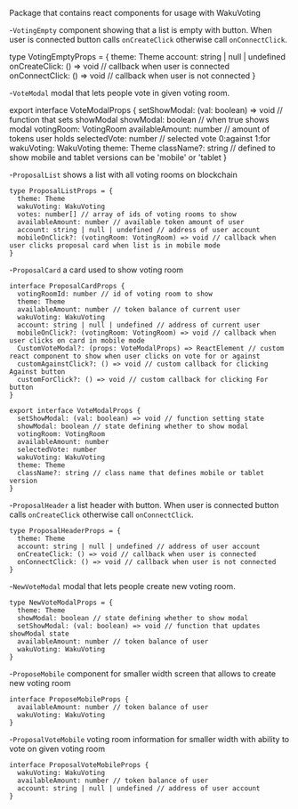 Package that contains react components for usage with WakuVoting

-`VotingEmpty` component showing that a list is empty with button. When user is connected button calls `onCreateClick` otherwise call `onConnectClick`.

type VotingEmptyProps = {
  theme: Theme
  account: string | null | undefined
  onCreateClick: () => void // callback when user is connected
  onConnectClick: () => void // callback when user is not connected
}

-`VoteModal` modal that lets people vote in given voting room.

export interface VoteModalProps {
  setShowModal: (val: boolean) => void // function that sets showModal
  showModal: boolean // when true shows modal
  votingRoom: VotingRoom
  availableAmount: number // amount of tokens user holds
  selectedVote: number // selected vote 0:against 1:for
  wakuVoting: WakuVoting
  theme: Theme
  className?: string // defined to show mobile and tablet versions can be 'mobile' or 'tablet
}

-`ProposalList` shows a list with all voting rooms on blockchain

```
type ProposalListProps = {
  theme: Theme
  wakuVoting: WakuVoting
  votes: number[] // array of ids of voting rooms to show
  availableAmount: number // available token amount of user
  account: string | null | undefined // address of user account
  mobileOnClick?: (votingRoom: VotingRoom) => void // callback when user clicks proposal card when list is in mobile mode
}
```

-`ProposalCard` a card used to show voting room

```
interface ProposalCardProps {
  votingRoomId: number // id of voting room to show
  theme: Theme
  availableAmount: number // token balance of current user
  wakuVoting: WakuVoting
  account: string | null | undefined // address of current user
  mobileOnClick?: (votingRoom: VotingRoom) => void // callback when user clicks on card in mobile mode
  CustomVoteModal?: (props: VoteModalProps) => ReactElement // custom react component to show when user clicks on vote for or against
  customAgainstClick?: () => void // custom callback for clicking Against button
  customForClick?: () => void // custom callback for clicking For button
}
```

```
export interface VoteModalProps {
  setShowModal: (val: boolean) => void // function setting state
  showModal: boolean // state defining whether to show modal
  votingRoom: VotingRoom
  availableAmount: number 
  selectedVote: number
  wakuVoting: WakuVoting
  theme: Theme
  className?: string // class name that defines mobile or tablet version
}
```

-`ProposalHeader` a list header with button. When user is connected button calls `onCreateClick` otherwise call `onConnectClick`.

```
type ProposalHeaderProps = {
  theme: Theme
  account: string | null | undefined // address of user account
  onCreateClick: () => void // callback when user is connected
  onConnectClick: () => void // callback when user is not connected
}
```

-`NewVoteModal` modal that lets people create new voting room.

```
type NewVoteModalProps = {
  theme: Theme
  showModal: boolean // state defining whether to show modal
  setShowModal: (val: boolean) => void // function that updates showModal state
  availableAmount: number // token balance of user
  wakuVoting: WakuVoting
}
```

-`ProposeMobile` component for smaller width screen that allows to create new voting room

```
interface ProposeMobileProps {
  availableAmount: number // token balance of user
  wakuVoting: WakuVoting
}
```

-`ProposalVoteMobile` voting room information for smaller width with ability to vote on given voting room

```
interface ProposalVoteMobileProps {
  wakuVoting: WakuVoting
  availableAmount: number // token balance of user
  account: string | null | undefined // address of user account
}
```